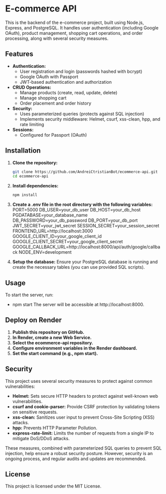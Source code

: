 # E-commerce API

This is the backend of the e-commerce project, built using Node.js, Express, and PostgreSQL. It handles user authentication (including Google OAuth), product management, shopping cart operations, and order processing, along with several security measures.

## Features

- **Authentication:**
  - User registration and login (passwords hashed with bcrypt)
  - Google OAuth with Passport
  - JWT-based authentication and authorization
- **CRUD Operations:**
  - Manage products (create, read, update, delete)
  - Manage shopping cart
  - Order placement and order history
- **Security:**
  - Uses parameterized queries (protects against SQL injection)
  - Implements security middleware: Helmet, csurf, xss-clean, hpp, and rate limiting
- **Sessions:**
  - Configured for Passport (OAuth)

## Installation

1. **Clone the repository:**

   ```bash
   git clone https://github.com/AndreiCtristianBot/ecommerce-api.git
   cd ecommerce-api

2. **Install dependencies:**
   
   ```bash
   npm install

3. **Create a .env file in the root directory with the following variables:**
    PORT=5000
    DB_USER=your_db_user
    DB_HOST=your_db_host
    PGDATABASE=your_database_name
    DB_PASSWORD=your_db_password
    DB_PORT=your_db_port
    JWT_SECRET=your_jwt_secret
    SESSION_SECRET=your_session_secret
    FRONTEND_URL=http://localhost:3000
    GOOGLE_CLIENT_ID=your_google_client_id
    GOOGLE_CLIENT_SECRET=your_google_client_secret
    GOOGLE_CALLBACK_URL=http://localhost:8000/api/auth/google/callback
    NODE_ENV=development


4. **Setup the database:**
    Ensure your PostgreSQL database is running and create the necessary tables (you can use provided SQL scripts).

## Usage

To start the server, run:
   - npm start
The server will be accessible at http://localhost:8000.

## Deploy on Render
1. **Publish this repository on GitHub.**
2. **In Render, create a new Web Service.**
3. **Select the ecommerce-api repository.**
4. **Configure environment variables in the Render dashboard.**
5. **Set the start command (e.g., npm start).**

## Security

This project uses several security measures to protect against common vulnerabilities:

- **Helmet:** Sets secure HTTP headers to protect against well-known web vulnerabilities.
- **csurf and cookie-parser:** Provide CSRF protection by validating tokens on sensitive requests.
- **xss-clean:** Sanitizes user input to prevent Cross-Site Scripting (XSS) attacks.
- **hpp:** Prevents HTTP Parameter Pollution.
- **express-rate-limit:** Limits the number of requests from a single IP to mitigate DoS/DDoS attacks.

These measures, combined with parameterized SQL queries to prevent SQL injection, help ensure a robust security posture. However, security is an ongoing process, and regular audits and updates are recommended.


## License

This project is licensed under the MIT License.